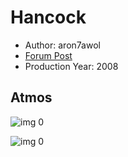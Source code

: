 # Hancock

* Author: aron7awol
* [Forum Post](https://www.avsforum.com/threads/bass-eq-for-filtered-movies.2995212/post-57033464)
* Production Year: 2008

## Atmos

![img 0](https://i.imgur.com/54biqlj.jpg)

![img 0](https://i.imgur.com/HRG7ubK.jpg)

